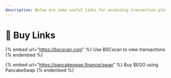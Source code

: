 ```yaml
---
description: Below are some useful links for accessing transaction platforms.
---
```


# 💱 Buy Links

{% embed url="https://bscscan.com" %}
Use BSCscan to view transactions
{% endembed %}

{% embed url="https://pancakeswap.finance/swap" %}
Buy $EGO using PancakeSwap
{% endembed %}
